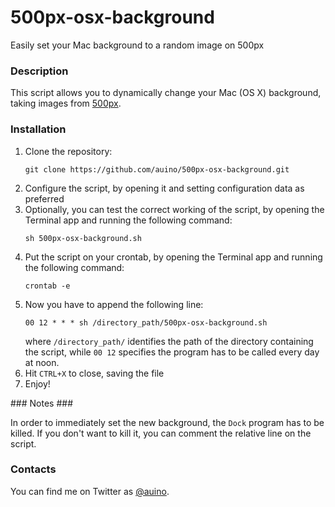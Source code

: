 # 500px-osx-background
Easily set your Mac background to a random image on 500px

### Description ###

This script allows you to dynamically change your Mac (OS X) background, taking images from [500px](https://500px.com).

### Installation ###

 1. Clone the repository:
    ```
    git clone https://github.com/auino/500px-osx-background.git
    ```
 2. Configure the script, by opening it and setting configuration data as preferred
 3. Optionally, you can test the correct working of the script, by opening the Terminal app and running the following command:
    ```
    sh 500px-osx-background.sh
    ```
 4. Put the script on your crontab, by opening the Terminal app and running the following command:
    ```
    crontab -e
    ```
 5. Now you have to append the following line:
    ```
    00 12 * * * sh /directory_path/500px-osx-background.sh
    ```
    where `/directory_path/` identifies the path of the directory containing the script, while `00 12` specifies the program has to be called every day at noon.
 6. Hit `CTRL+X` to close, saving the file
 7. Enjoy!

### Notes ###

In order to immediately set the new background, the `Dock` program has to be killed.
If you don't want to kill it, you can comment the relative line on the script.

### Contacts ###

You can find me on Twitter as [@auino](https://twitter.com/auino).

